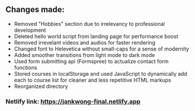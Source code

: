 ## Changes made:
- Removed "Hobbies" section due to irrelevancy to professional development 
- Deleted hello world script from landing page for performance boost 
- Removed irrevelant videos and audios for faster rendering
- Changed font to Helevetica without small-caps for a sense of modernity 
- Added smoother transitions from light mode to dark mode
- Used form submitting api (Formspree) to actualize contact form functions 
- Stored courses in localStorage and used JavaScript to dynamically add each to course list for cleaner and less repetitive HTML markups 
- Reorganized directory 
  
### Netlify link: https://jankwong-final.netlify.app